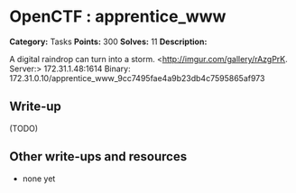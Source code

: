 # OpenCTF : apprentice_www

**Category:** Tasks
**Points:** 300
**Solves:** 11
**Description:**

A digital raindrop can turn into a storm. <http://imgur.com/gallery/rAzgPrK.
Server:> 172.31.1.48:1614
Binary: 172.31.0.10/apprentice_www_9cc7495fae4a9b23db4c7595865af973

## Write-up

(TODO)

## Other write-ups and resources

* none yet
